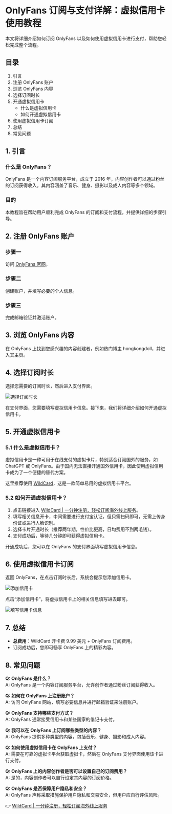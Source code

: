 # OnlyFans 订阅与支付详解：虚拟信用卡使用教程

本文将详细介绍如何订阅 OnlyFans 以及如何使用虚拟信用卡进行支付，帮助您轻松完成整个流程。

## 目录

1. 引言  
2. 注册 OnlyFans 账户  
3. 浏览 OnlyFans 内容  
4. 选择订阅时长  
5. 开通虚拟信用卡  
   - 什么是虚拟信用卡  
   - 如何开通虚拟信用卡  
6. 使用虚拟信用卡订阅  
7. 总结  
8. 常见问题  

## 1. 引言

### 什么是 OnlyFans？
OnlyFans 是一个内容订阅服务平台，成立于 2016 年，内容创作者可以通过粉丝的订阅获得收入。其内容涵盖了音乐、健身、摄影以及成人内容等多个领域。

### 目的
本教程旨在帮助用户顺利完成 OnlyFans 的订阅和支付流程，并提供详细的步骤引导。

## 2. 注册 OnlyFans 账户

### 步骤一
访问 [OnlyFans 官网](https://onlyfans.com/)。  
### 步骤二
创建账户，并填写必要的个人信息。  
### 步骤三
完成邮箱验证并激活账户。  

## 3. 浏览 OnlyFans 内容

在 OnlyFans 上找到您感兴趣的内容创建者，例如热门博主 hongkongdoll，并进入其主页。

## 4. 选择订阅时长

选择您需要的订阅时长，然后进入支付界面。

![选择订阅时长](https://bbtdd.com/img/6909333976.webp)

在支付界面，您需要填写虚拟信用卡信息。接下来，我们将详细介绍如何开通虚拟信用卡。

## 5. 开通虚拟信用卡

### 5.1 什么是虚拟信用卡？
虚拟信用卡是一种可用于在线支付的虚拟卡片，特别适合订阅国外的服务，如 ChatGPT 或 OnlyFans。由于国内无法直接开通国外信用卡，因此使用虚拟信用卡成为了一个便捷的替代方案。

这里推荐使用 [WildCard](https://bbtdd.com/WildCard)，这是一款简单易用的虚拟信用卡平台。

### 5.2 如何开通虚拟信用卡？

1. 点击链接进入 [WildCard | 一分钟注册，轻松订阅海外线上服务](https://bbtdd.com/WildCard)。  
2. 填写相关信息开卡，中间需要进行支付宝认证，但只需扫码即可，无需上传身份证或进行人脸识别。  
3. 选择卡片开通时长（推荐两年期，性价比更高，日均费用不到两毛钱）。  
4. 支付成功后，等待几分钟即可获得虚拟信用卡。  

开通成功后，您可以在 OnlyFans 的支付界面填写虚拟信用卡信息。

## 6. 使用虚拟信用卡订阅

返回 OnlyFans，在点击订阅时长后，系统会提示您添加信用卡。

![添加信用卡](https://bbtdd.com/img/49511630491074.webp)

点击“添加信用卡”，将虚拟信用卡上的相关信息填写进去即可。

![填写信用卡信息](https://bbtdd.com/img/801774108.webp)

## 7. 总结

- **总费用**：WildCard 开卡费 9.99 美元 + OnlyFans 订阅费用。  
- 订阅成功后，您即可畅享 OnlyFans 上的精彩内容。

## 8. 常见问题

**Q: OnlyFans 是什么？**  
A: OnlyFans 是一个内容订阅服务平台，允许创作者通过粉丝订阅获得收入。

**Q: 如何在 OnlyFans 上注册账户？**  
A: 访问 OnlyFans 网站，填写必要信息并进行邮箱验证来注册账户。

**Q: OnlyFans 支持哪些支付方式？**  
A: OnlyFans 通常接受信用卡和某些国家的借记卡支付。

**Q: 我可以在 OnlyFans 上订阅哪些类型的内容？**  
A: OnlyFans 提供多种类型的内容，包括音乐、健身、摄影和成人内容。

**Q: 如何使用虚拟信用卡在 OnlyFans 上支付？**  
A: 需要在可靠的虚拟卡平台获取虚拟卡，然后在 OnlyFans 支付界面使用该卡进行支付。

**Q: OnlyFans 上的内容创作者是否可以设置自己的订阅费用？**  
A: 是的，内容创作者可以自行设定其内容的订阅价格。

**Q: OnlyFans 是否保障用户隐私和安全？**  
A: OnlyFans 声称采取措施保护用户隐私和交易安全，但用户应自行评估风险。

👉 [WildCard | 一分钟注册，轻松订阅海外线上服务](https://bbtdd.com/WildCard)